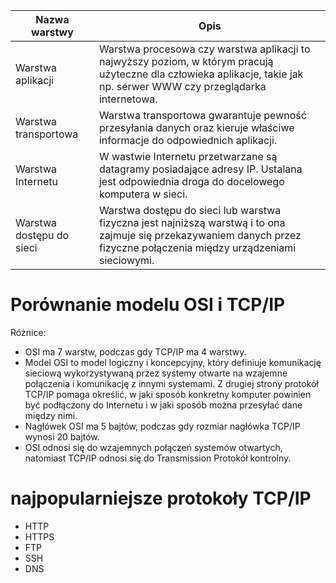 |Nazwa warstwy  |   Opis       |
|---------------|--------------|
|Warstwa aplikacji|    Warstwa procesowa czy warstwa aplikacji to najwyższy poziom, w którym pracują użyteczne dla człowieka aplikacje, takie jak np. serwer WWW czy przeglądarka internetowa.        |
|Warstwa transportowa|Warstwa transportowa gwarantuje pewność przesyłania danych oraz kieruje właściwe informacje do odpowiednich aplikacji.|
|Warstwa Internetu|W wastwie Internetu przetwarzane są datagramy posiadające adresy IP. Ustalana jest odpowiednia droga do docelowego komputera w sieci.|
|Warstwa dostępu do sieci|Warstwa dostępu do sieci lub warstwa fizyczna jest najniższą warstwą i to ona zajmuje się przekazywaniem danych przez fizyczne połączenia między urządzeniami sieciowymi.|

# Porównanie modelu OSI i TCP/IP
Różnice:
- OSI ma 7 warstw, podczas gdy TCP/IP ma 4 warstwy.
- Model OSI to model logiczny i koncepcyjny, który definiuje komunikację sieciową wykorzystywaną przez systemy otwarte na wzajemne połączenia i komunikację z innymi systemami. Z drugiej strony protokół TCP/IP pomaga określić, w jaki sposób konkretny komputer powinien być podłączony do Internetu i w jaki sposób można przesyłać dane między nimi.
- Nagłówek OSI ma 5 bajtów, podczas gdy rozmiar nagłówka TCP/IP wynosi 20 bajtów.
- OSI odnosi się do wzajemnych połączeń systemów otwartych, natomiast TCP/IP odnosi się do Transmission Protokół kontrolny.

# najpopularniejsze protokoły TCP/IP
- HTTP
- HTTPS
- FTP
- SSH
- DNS